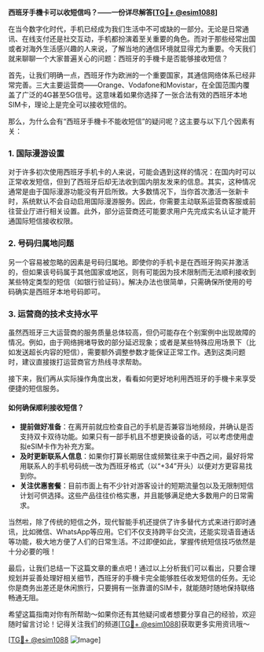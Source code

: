 **西班牙手機卡可以收短信吗？——一份详尽解答[[TG💪+ @esim1088](https://t.me/s/esim1088)]**

在当今数字化时代，手机已经成为我们生活中不可或缺的一部分。无论是日常通讯、在线支付还是社交互动，手机都扮演着至关重要的角色。而对于那些经常出国或者对海外生活感兴趣的人来说，了解当地的通信环境就显得尤为重要。今天我们就来聊聊一个大家普遍关心的问题：西班牙的手機卡是否能够接收短信？

首先，让我们明确一点，西班牙作为欧洲的一个重要国家，其通信网络体系已经非常完善。三大主要运营商——Orange、Vodafone和Movistar，在全国范围内覆盖了广泛的4G甚至5G信号。这意味着如果你选择了一张合法有效的西班牙本地SIM卡，理论上是完全可以接收短信的。

那么，为什么会有“西班牙手機卡不能收短信”的疑问呢？这主要与以下几个因素有关：

### 1. **国际漫游设置**
对于许多初次使用西班牙手机卡的人来说，可能会遇到这样的情况：在国内时可以正常收发短信，但到了西班牙后却无法收到国内朋友发来的信息。其实，这种情况通常是由于国际漫游功能没有开启所致。大多数情况下，当你首次激活一张新卡时，系统默认不会自动启用国际漫游服务。因此，你需要主动联系运营商客服或前往营业厅进行相关设置。此外，部分运营商还可能要求用户先完成实名认证才能开通国际短信接收权限。

### 2. **号码归属地问题**
另一个容易被忽略的因素是号码归属地。即使你的手机卡是在西班牙购买并激活的，但如果该号码属于其他国家或地区，则有可能因为技术限制而无法顺利接收到某些特定类型的短信（如银行验证码）。解决办法也很简单，只需确保所使用的号码确实是西班牙本地号码即可。

### 3. **运营商的技术支持水平**
虽然西班牙三大运营商的服务质量总体较高，但仍可能存在个别案例中出现故障的情况。例如，由于网络拥堵导致的部分延迟现象；或者是某些特殊应用场景下（比如发送超长内容的短信），需要额外调整参数才能保证正常工作。遇到这类问题时，建议直接拨打运营商官方热线寻求帮助。

接下来，我们再从实际操作角度出发，看看如何更好地利用西班牙的手機卡来享受便捷的短信服务。

#### 如何确保顺利接收短信？
- **提前做好准备**：在离开前就应检查自己的手机是否兼容当地频段，并确认是否支持双卡双待功能。如果只有一部手机且不想更换设备的话，可以考虑使用虚拟eSIM卡作为补充方案。
- **及时更新联系人信息**：如果你打算长期居住或频繁往来于中西之间，最好将常用联系人的手机号码统一改为西班牙格式（以“+34”开头）以便对方更容易找到你。
- **关注优惠套餐**：目前市面上有不少针对游客设计的短期流量包以及无限制短信计划可供选择。这些产品往往价格实惠，并且能够满足绝大多数用户的日常需求。

当然啦，除了传统的短信之外，现代智能手机还提供了许多替代方式来进行即时通讯，比如微信、WhatsApp等应用。它们不仅支持跨平台交流，还能实现语音通话等功能，极大地方便了人们的日常生活。不过即便如此，掌握传统短信技巧依然是十分必要的哦！

最后，让我们总结一下这篇文章的重点吧！通过以上分析我们可以看出，只要合理规划并妥善处理好相关细节，西班牙的手機卡完全能够胜任收发短信的任务。无论你是商务出差还是休闲旅行，只要拥有一张靠谱的SIM卡，就能随时随地保持联络畅通无阻。

希望这篇指南对你有所帮助～如果你还有其他疑问或者想要分享自己的经验，欢迎随时留言讨论！记得关注我们的频道[[TG💪+ @esim1088](https://t.me/s/esim1088)]获取更多实用资讯哦～

[[TG💪+ @esim1088](https://t.me/s/esim1088) ![Image](https://i.postimg.cc/4NQfJmqS/Snipaste-2025-05-13-00-14-12.png)]